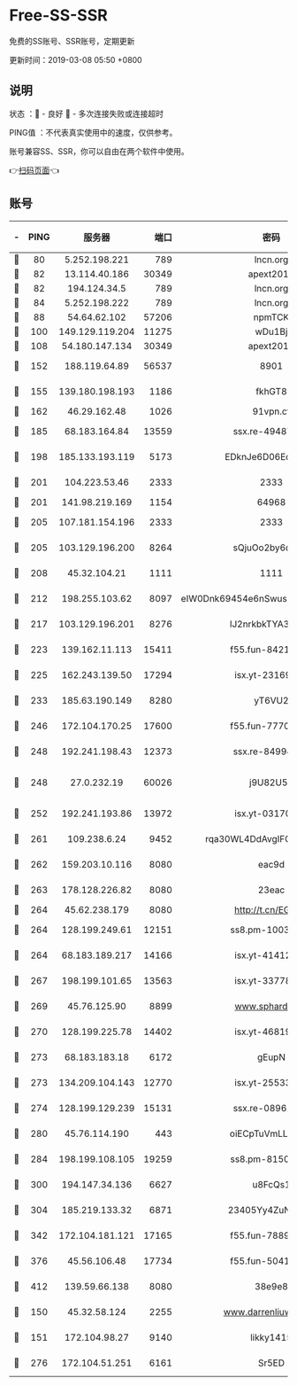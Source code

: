 # Free-SS-SSR

免费的SS账号、SSR账号，定期更新

更新时间：2019-03-08 05:50 +0800

## 说明

状态     ：🙂 - 良好 🙁 - 多次连接失败或连接超时

PING值   ：不代表真实使用中的速度，仅供参考。

账号兼容SS、SSR，你可以自由在两个软件中使用。

👉[扫码页面](https://liesauer.github.io/Free-SS-SSR/)👈

## 账号

|-|PING|服务器|端口|密码|加密方式|区域|
|:----:|:----:|:-----:|-----:|:----:|:----:|:----:|
|🙂|80|5.252.198.221|789|lncn.org|rc4|JP|
|🙂|82|13.114.40.186|30349|apext2019|chacha20|JP|
|🙂|82|194.124.34.5|789|lncn.org|rc4|JP|
|🙂|84|5.252.198.222|789|lncn.org|rc4|JP|
|🙂|88|54.64.62.102|57206|npmTCK|rc4-md5|JP|
|🙂|100|149.129.119.204|11275|wDu1Bj|rc4-md5|HK|
|🙂|108|54.180.147.134|30349|apext2019|chacha20|KR|
|🙂|152|188.119.64.89|56537|8901|aes-256-cfb|RU|
|🙂|155|139.180.198.193|1186|fkhGT8|aes-256-cfb|JP|
|🙂|162|46.29.162.48|1026|91vpn.cf|rc4-md5|RU|
|🙂|185|68.183.164.84|13559|ssx.re-49487993|aes-256-cfb|US|
|🙂|198|185.133.193.119|5173|EDknJe6D06EoWDaw|aes-256-cfb|US|
|🙂|201|104.223.53.46|2333|2333|aes-256-cfb|US|
|🙂|201|141.98.219.169|1154|64968|chacha20|US|
|🙂|205|107.181.154.196|2333|2333|aes-256-cfb|US|
|🙂|205|103.129.196.200|8264|sQjuOo2by6oftqlp|aes-256-cfb|CN|
|🙂|208|45.32.104.21|1111|1111|aes-256-cfb|SG|
|🙂|212|198.255.103.62|8097|eIW0Dnk69454e6nSwuspv9DmS201tQ0D|aes-256-cfb|US|
|🙂|217|103.129.196.201|8276|lJ2nrkbkTYA30wv0|aes-256-cfb|US|
|🙂|223|139.162.11.113|15411|f55.fun-84218375|aes-256-cfb|SG|
|🙂|225|162.243.139.50|17294|isx.yt-23169246|aes-256-cfb|US|
|🙂|233|185.63.190.149|8280|yT6VU2|aes-256-cfb|RU|
|🙂|246|172.104.170.25|17600|f55.fun-77704492|aes-256-cfb|SG|
|🙂|248|192.241.198.43|12373|ssx.re-84994554|aes-256-cfb|US|
|🙂|248|27.0.232.19|60026|j9U82U53|xchacha20-ietf-poly1305|HK|
|🙂|252|192.241.193.86|13972|isx.yt-03170205|aes-256-cfb|US|
|🙂|261|109.238.6.24|9452|rqa30WL4DdAvgIFG6Fs3znzTa|aes-256-cfb|FR|
|🙂|262|159.203.10.116|8080|eac9d|aes-256-cfb|CA|
|🙂|263|178.128.226.82|8080|23eac|aes-256-cfb|CA|
|🙂|264|45.62.238.179|8080|http://t.cn/EGJIyrl|rc4-md5|CA|
|🙂|264|128.199.249.61|12151|ss8.pm-10038971|aes-256-cfb|SG|
|🙂|264|68.183.189.217|14166|isx.yt-41412317|aes-256-cfb|SG|
|🙂|267|198.199.101.65|13563|isx.yt-33778522|aes-256-cfb|US|
|🙂|269|45.76.125.90|8899|www.sphard.com|aes-256-cfb|AU|
|🙂|270|128.199.225.78|14402|isx.yt-46819903|aes-256-cfb|SG|
|🙂|273|68.183.183.18|6172|gEupN|aes-256-cfb|SG|
|🙂|273|134.209.104.143|12770|isx.yt-25533244|aes-256-cfb|SG|
|🙂|274|128.199.129.239|15131|ssx.re-08961164|aes-256-cfb|SG|
|🙂|280|45.76.114.190|443|oiECpTuVmLLxk4Ts|aes-256-cfb|AU|
|🙂|284|198.199.108.105|19259|ss8.pm-81509933|aes-256-cfb|US|
|🙂|300|194.147.34.136|6627|u8FcQs1|aes-256-cfb|RU|
|🙂|304|185.219.133.32|6871|23405Yy4ZuNu0pSi|aes-256-cfb|TR|
|🙂|342|172.104.181.121|17165|f55.fun-78892588|aes-256-cfb|SG|
|🙂|376|45.56.106.48|17734|f55.fun-50419069|aes-256-cfb|US|
|🙂|412|139.59.66.138|8080|38e9e8|aes-256-cfb|IN|
|🙂|150|45.32.58.124|2255|www.darrenliuwei.com|aes-256-cfb|JP|
|🙂|151|172.104.98.27|9140|likky1415|aes-256-cfb|JP|
|🙂|276|172.104.51.251|6161|Sr5ED|aes-256-cfb|SG|
